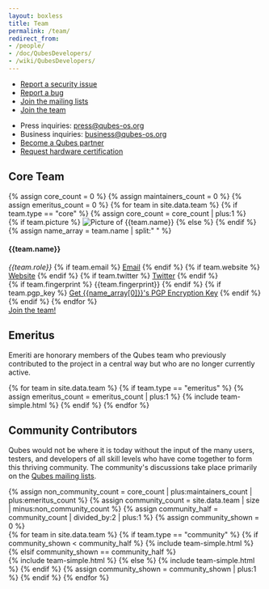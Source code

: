 ```yaml
---
layout: boxless
title: Team
permalink: /team/
redirect_from:
- /people/
- /doc/QubesDevelopers/
- /wiki/QubesDevelopers/
---
```

<div id="pre-contact" class="white-box page-content more-bottom">
  <div class="row team">
    <div class="col-lg-2 col-md-2"></div>
    <div class="col-lg-4 col-md-4 col-sm-12 col-xs-12">
      <ul class="list-unstyled">
        <li><a href="/security/"><i class="fa fa-lock fa-fw black-icon"></i> Report a security issue</a></li>
        <li><a href="/doc/reporting-bugs/"><i class="fa fa-bug fa-fw black-icon"></i> Report a bug</a></li>
        <li><a href="/mailing-lists/"><i class="fa fa-envelope fa-fw black-icon"></i> Join the mailing lists</a></li>
        <li><a href="/join/"><i class="fa fa-user-plus fa-fw black-icon"></i> Join the team</a></li>
      </ul>
    </div>
    <div id="pre-contact" class="col-lg-6 col-md-6 col-sm-12 col-xs-12">
      <ul class="list-unstyled">
        <li><i class="fa fa-newspaper-o fa-fw"></i> Press inquiries: <a href="mailto:press@qubes-os.org">press@qubes-os.org</a></li>
        <li><i class="fa fa-briefcase fa-fw"></i> Business inquiries: <a href="mailto:business@qubes-os.org">business@qubes-os.org</a></li>
        <li><a href="/partners/"><i class="fa fa-globe fa-fw black-icon"></i> Become a Qubes partner</a></li>
        <li><a href="/hardware-certification/"><i class="fa fa-laptop fa-fw black-icon"></i> Request hardware certification</a></li>
      </ul>
    </div>
  </div>
</div>
<div id="team-core" class="white-box page-content more-bottom">
  <div class="col-lg-12 col-md-12 col-sm-12">
    <h2 class="text-center more-bottom">Core Team</h2>
  </div>
  {% assign core_count = 0 %}
  {% assign maintainers_count = 0 %}
  {% assign emeritus_count = 0 %}
  {% for team in site.data.team %}
  {% if team.type == "core" %}
  {% assign core_count = core_count | plus:1 %}
  <div class="row team team-core">
    <div class="col-lg-2 col-md-2 col-sm-5 col-xs-12 text-center">
    <div class="picture more-bottom">
      {% if team.picture %}
      <img src="/attachment/site/{{team.picture}}" title="Picture of {{team.name}}">
      {% else %}
      <i class="fa fa-user"></i>
      {% endif %}
    </div>
    </div>
    <div class="col-lg-4 col-md-4 col-sm-7 col-xs-12">
      {% assign name_array = team.name | split:" " %}
      <h4 class="half-bottom">{{team.name}}</h4>
      <em class="role half-bottom">{{team.role}}</em>
      {% if team.email %}
      <a href="mailto:{{team.email}}" class="add-right"><i class="fa fa-envelope"></i> Email</a>
      {% endif %}
      {% if team.website %}
      <a href="{{team.website}}" class="add-right" target="blank"><i class="fa fa-link"></i> Website</a>
      {% endif %}
      {% if team.twitter %}
      <a href="https://twitter.com/{{team.twitter}}" target="blank"><i class="fa fa-twitter"></i> Twitter</a>
      {% endif %}
    </div>
    <div class="col-lg-6 col-md-6 col-sm-12 col-xs-12 text-center">
      {% if team.fingerprint %}
      <span class="fingerprint" title="{{team.name}}'s PGP Encryption Key Fingerprint">{{team.fingerprint}}</span>
      {% endif %}
      {% if team.pgp_key %}
      <a href="{{team.pgp_key}}"><i class="fa fa-key"></i> Get {{name_array[0]}}'s PGP Encryption Key</a>
      {% endif %}
    </div>
  </div>
  {% endif %}
  {% endfor %}
  <div class="text-center more-bottom">
    <a href="/join/" class="btn btn-primary"><i class="fa fa-user-plus fa-fw white-icon"></i> Join the team!</a>
  </div>
</div>
<div class="white-box page-content more-bottom">
  <div class="col-lg-12 col-md-12 col-sm-12">
    <h2 class="text-center more-bottom">Emeritus</h2>
    <p>Emeriti are honorary members of the Qubes team who previously
    contributed to the project in a central way but who are no longer
    currently active.</p>
  </div>
  <div class="row team">
    <div class="col-lg-6 col-md-6 col-sm-6 col-xs-12">
      {% for team in site.data.team %}
      {% if team.type == "emeritus" %}
      {% assign emeritus_count = emeritus_count | plus:1 %}
      {% include team-simple.html %}
      {% endif %}
      {% endfor %}
    </div>
  </div>
</div>
<div class="white-box page-content more-bottom">
  <div class="col-lg-12 col-md-12 col-sm-12">
    <h2 class="text-center more-bottom">Community Contributors</h2>
    <p>Qubes would not be where it is today without the input of the many users,
    testers, and developers of all skill levels who have come together to form
    this thriving community. The community's discussions take place primarily on
    the <a href="/doc/mailing-lists/">Qubes mailing lists</a>.</p>
  </div>
  {% assign non_community_count =  core_count | plus:maintainers_count | plus:emeritus_count %}
  {% assign community_count =  site.data.team | size | minus:non_community_count %}
  {% assign community_half = community_count | divided_by:2 | plus:1 %}
  {% assign community_shown =  0 %}
  <div class="row team">
    <div class="col-lg-6 col-md-6 col-sm-6 col-xs-12">
      {% for team in site.data.team %}
      {% if team.type == "community" %}
      {% if community_shown < community_half %}
      {% include team-simple.html %}
      {% elsif community_shown == community_half %}
      </div>
      <div class="col-lg-6 col-md-6 col-sm-6 col-xs-12">
      {% include team-simple.html %}
      {% else %}
      {% include team-simple.html %}
      {% endif %}
      {% assign community_shown = community_shown | plus:1 %}
      {% endif %}
      {% endfor %}
    </div>
  </div>
</div>

